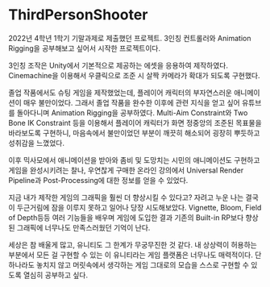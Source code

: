 # ThirdPersonShooter
2022년 4학년 1학기 기말과제로 제출했던 프로젝트.
3인칭 컨트롤러와 Animation Rigging을 공부해보고 싶어서 시작한 프로젝트이다.

3인칭 조작은 Unity에서 기본적으로 제공하는 에셋을 응용하여 제작하였다.
Cinemachine을 이용해서 우클릭으로 조준 시 살짝 카메라가 확대가 되도록 구현했다.

졸업 작품에서도 슈팅 게임을 제작했었는데,
플레이어 캐릭터의 부자연스러운 애니메이션이 매우 불만이었다.
그래서 졸업 작품을 완수한 이후에 관련 지식을 얻고 싶어 유튜브를 돌아다니며 Animation Rigging을 공부하였다.
Multi-Aim Constraint와 Two Bone IK Constraint 등을 이용해서 플레이어 캐릭터가 화면 정중앙의 조준된 목표물을 바라보도록 구현하니,
마음속에서 불만이었던 부분이 깨끗히 해소되어 굉장히 뿌듯하고 성취감을 느꼈었다.

이후 믹사모에서 애니메이션을 받아와 좀비 및 도망치는 시민의 애니메이션도 구현하고 게임을 완성시키려는 찰나,
우연찮게 구매한 온라인 강의에서 Universal Render Pipeline과 Post-Processing에 대한 정보를 얻을 수 있었다.

지금 내가 제작한 게임의 그래픽을 훨씬 더 향상시킬 수 있다고? 자려고 누운 나는 결국 이 두근거림에 잠을 이루지 못하고 일어나 당장 시도해보았다.
Vignette, Bloom, Field of Depth등등 여러 기능들을 배우며 게임에 도입한 결과 기존의 Built-in RP보다 향상된 그래픽에 너무나도 만족스러웠던 기억이 난다.

세상은 참 배울게 많고, 유니티도 그 한계가 무궁무진한 것 같다.
내 상상력이 허용하는 부분에서 모든 걸 구현할 수 있는 이 유니티라는 게임 플랫폼은 너무나도 매력적이다.
단 하나라도 놓치지 않고 머릿속에서 생각하는 게임 그대로의 모습을 스스로 구현할 수 있도록
열심히 공부하고 싶다.
